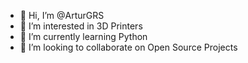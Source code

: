 - 👋 Hi, I’m @ArturGRS
- 👀 I’m interested in 3D Printers
- 🌱 I’m currently learning Python
- 💞️ I’m looking to collaborate on Open Source Projects

<!---
ArturGRS/ArturGRS is a ✨ special ✨ repository because its `README.md` (this file) appears on your GitHub profile.
You can click the Preview link to take a look at your changes.
--->

